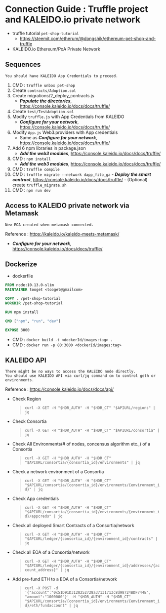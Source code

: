 # Connection Guide : Truffle project and KALEIDO.io private network
 - truffle tutorial `pet-shop-tutorial`
   - https://steemit.com/etherum/@dongshik/ethereum-pet-shop-and-truffle
 - KALEIDO.io Ethereum/PoA Private Network

## Sequences
```
You should have KALEIDO App Credentials to preceed.

```
 1. CMD : `truffle unbox pet-shop`
 2. Create `contracts/Adoption.sol`
 3. Create migrations/2_deploy_contracts.js
    - _**Populate the directories**_, https://console.kaleido.io/docs/docs/truffle/
 4. Create `test/TestAdoption.sol`
 5. Modify `truffle.js` with App Credentials from KALEIDO
    - _**Configure for your network**_, https://console.kaleido.io/docs/docs/truffle/
 6. Modify `App.js` Web3.providers with App credentials
    - Same as _**Configure for your network**_, https://console.kaleido.io/docs/docs/truffle/
 7. Add 6 npm libraries in package.json
    - _**Add the web3 modules**_, https://console.kaleido.io/docs/docs/truffle/
 8. CMD : `npm install`
    - _**Add the web3 modules**_, https://console.kaleido.io/docs/docs/truffle/
 9. CMD : `truffle compile`
 10. CMD : `truffle migrate --network dapp_fito_ga`
    - _**Deploy the smart contract**_, https://console.kaleido.io/docs/docs/truffle/
    - (Optional) create `truffle_migrate.sh`
 11. CMD : `npm run dev`

## Access to KALEIDO private network via Metamask
```
New EOA created when metamask connected.
```
Reference : https://kaleido.io/kaleido-meets-metamask/
 - _**Configure for your network**_, https://console.kaleido.io/docs/docs/truffle/

## Dockerize
 - dockerfile
```dockerfile
FROM node:10.13.0-slim
MAINTAINER tooget <tooget@gmailcom>

COPY . /pet-shop-tutorial
WORKDIR /pet-shop-tutorial

RUN npm install

CMD ["npm", "run", "dev"]

EXPOSE 3000
```
 - CMD : `docker build -t <dockerId/images:tag> .`
 - CMD : `docker run -p 80:3000 <dockerId/images:tag>`
 
## KALEIDO API
```
There might be no ways to access the KALEIDO node directly.
You should use KALEIDO API via curl/jq command cm to control geth or environments.
```
Reference : https://console.kaleido.io/docs/docs/api/
 - Check Region
   > `curl -X GET -H "$HDR_AUTH" -H "$HDR_CT" "$APIURL/regions" | jq`
 - Check Consortia
   > `curl -X GET -H "$HDR_AUTH" -H "$HDR_CT" "$APIURL/consortia" | jq`
 - Check All Environments(# of nodes, concensus algorithm etc.,) of a Consortia
   > `curl -X GET -H "$HDR_AUTH" -H "$HDR_CT" "$APIURL/consortia/{consortia_id}/environments" | jq`
 - Check a network environment of a Consortia
   > `curl -X GET -H "$HDR_AUTH" -H "$HDR_CT" "$APIURL/consortia/{consortia_id}/environments/{environment_id}" | jq`
 - Check App credentials
   > `curl -X GET -H "$HDR_AUTH" -H "$HDR_CT" "$APIURL/consortia/{consortia_id}/environments/{environment_id}/appcreds" | jq`
 - Check all deployed Smart Contracts of a Consortia/network
   > `curl -X GET -H "$HDR_AUTH" -H "$HDR_CT" "$APIURL/ledger/{consortia_id}/{environment_id}/contracts" | jq`
 - Check all EOA of a Consortia/network
   > `curl -X GET -H "$HDR_AUTH" -H "$HDR_CT" "$APIURL/ledger/{consortia_id}/{environment_id}/addresses/{account_address}" | jq`
 - Add pre-fund ETH to a EOA of a Consortia/network
   > `curl -X POST -d '{"account":"0x51D91D3128252728a37131713c8d98724BDF744E", "amount":"1000000"}' -H "$HDR_AUTH" -H "$HDR_CT" "$APIURL/consortia/{consortia_id}/environments/{environment_id}/eth/fundaccount" | jq`
